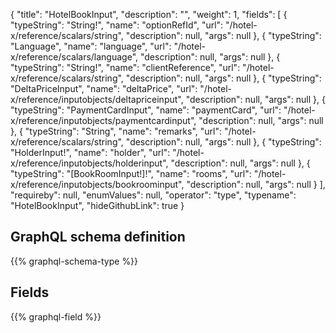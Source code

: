 {
  "title": "HotelBookInput",
  "description": "",
  "weight": 1,
  "fields": [
    {
      "typeString": "String!",
      "name": "optionRefId",
      "url": "/hotel-x/reference/scalars/string",
      "description": null,
      "args": null
    },
    {
      "typeString": "Language",
      "name": "language",
      "url": "/hotel-x/reference/scalars/language",
      "description": null,
      "args": null
    },
    {
      "typeString": "String!",
      "name": "clientReference",
      "url": "/hotel-x/reference/scalars/string",
      "description": null,
      "args": null
    },
    {
      "typeString": "DeltaPriceInput",
      "name": "deltaPrice",
      "url": "/hotel-x/reference/inputobjects/deltapriceinput",
      "description": null,
      "args": null
    },
    {
      "typeString": "PaymentCardInput",
      "name": "paymentCard",
      "url": "/hotel-x/reference/inputobjects/paymentcardinput",
      "description": null,
      "args": null
    },
    {
      "typeString": "String",
      "name": "remarks",
      "url": "/hotel-x/reference/scalars/string",
      "description": null,
      "args": null
    },
    {
      "typeString": "HolderInput!",
      "name": "holder",
      "url": "/hotel-x/reference/inputobjects/holderinput",
      "description": null,
      "args": null
    },
    {
      "typeString": "[BookRoomInput!]!",
      "name": "rooms",
      "url": "/hotel-x/reference/inputobjects/bookroominput",
      "description": null,
      "args": null
    }
  ],
  "requireby": null,
  "enumValues": null,
  "operator": "type",
  "typename": "HotelBookInput",
  "hideGithubLink": true
}
## GraphQL schema definition

{{% graphql-schema-type %}}

## Fields

{{% graphql-field %}}
